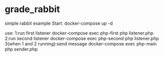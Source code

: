 # grade_rabbit
simple rabbit example
Start: docker-compose up -d

use: 
  1:run first listener docker-compose exec php-first php listener.php
  2:run second listener docker-compose exec php-second php listener.php
  3(when 1 and 2 running):send message docker-compose exec php-main php sender.php
